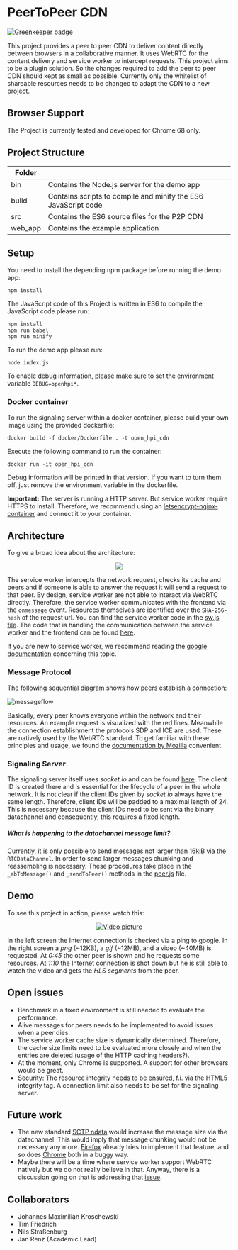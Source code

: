# PeerToPeer CDN

[![Greenkeeper badge](https://badges.greenkeeper.io/schul-cloud/p2p.svg)](https://greenkeeper.io/)

This project provides a peer to peer CDN to deliver content directly between browsers in a collaborative manner. It uses WebRTC for the content delivery and service worker to intercept requests. This project aims to be a plugin solution. So the changes required to add the peer to peer CDN should kept as small as possible. Currently only the whitelist of shareable resources needs to be changed to adapt the CDN to a new project.

## Browser Support
The Project is currently tested and developed for Chrome 68 only.

## Project Structure

| Folder        |                                                                 |
| ------------- |-------------                                                    |
| bin           | Contains the Node.js server for the demo app                    |
| build         | Contains scripts to compile and minify the ES6 JavaScript code  |
| src           | Contains the ES6 source files for the P2P CDN                   |
| web_app       | Contains the example application                                |

## Setup

You need to install the depending npm package before running the demo app:
```console
npm install
```
The JavaScript code of this Project is written in ES6 to compile the JavaScript code please run:
```console
npm install
npm run babel
npm run minify
```

To run the demo app please run:
```console
node index.js
```

To enable debug information, please make sure to set the environment variable ``DEBUG=openhpi*``.

### Docker container

To run the signaling server within a docker container, please build your own image using the provided dockerfile:
```console
docker build -f docker/Dockerfile . -t open_hpi_cdn
```
Execute the following command to run the container:
```console
docker run -it open_hpi_cdn
```
Debug information will be printed in that version. If you want to turn them off,
just remove the environment variable in the dockerfile. 

**Important:**
The server is running a HTTP server. But service worker require HTTPS to install. Therefore,
we recommend using an [letsencrypt-nginx-container](https://hub.docker.com/r/jrcs/letsencrypt-nginx-proxy-companion) and connect it to your container.

## Architecture
To give a broad idea about the architecture:

<p align="center">
  <img src="documentation/pictures/sw_architecture.svg">
</p>

The service worker intercepts the network request, checks its cache and peers and if 
someone is able to answer the request it will send a request to that peer.
By design, service worker are not able to interact via WebRTC directly. Therefore, 
the service worker communicates with the frontend via the ``onmessage`` event. Resources themselves are 
identified over the ```SHA-256-hash``` of the request url. You can find the service 
worker code in the [sw.js file](web_app/sw.js). The code that is handling the communication
between the service worker and the frontend can be found [here](src/client/js/middleware.js).

If you are new to service worker, we 
recommend reading the [google documentation](https://developers.google.com/web/fundamentals/primers/service-workers/#register_a_service_worker)
concerning this topic.   

### Message Protocol
The following sequential diagram shows how peers establish a connection:

![messageflow](documentation/pictures/SequenceDiagram.svg)

Basically, every peer knows everyone within the network and their resources. 
An example request is visualized with the red lines. Meanwhile the connection establishment
the protocols SDP and ICE are used. These are natively used by the WebRTC standard.
To get familiar with these principles and usage, we found the [documentation by Mozilla](https://developer.mozilla.org/en-US/docs/Web/API/WebRTC_API/Protocols)
convenient.

### Signaling Server
The signaling server itself uses *socket.io* and can be found [here](src/server/signaling.js).
The client ID is created there and is essential for the lifecycle of a peer in the whole network.
It is not clear if the client IDs given by *socket.io* always have the same length. 
Therefore, client IDs will be padded to a maximal length of 24. 
This is necessary because the client IDs need to be sent via the binary datachannel and consequently, 
this requires a fixed length. 

##### What is happening to the datachannel message limit?

Currently, it is only possible to send messages not larger than 16kiB via the ``RTCDataChannel``. In order to send 
larger messages chunking and reassembling is necessary.
These procedures take place in the ``_abToMessage()`` and ``_sendToPeer()`` methods in the 
[peer.js](src/client/js/peer.js) file.  

## Demo
To see this project in action, please watch this:

<div align="center">
  <a href="https://drive.google.com/open?id=1MoI6pnDDNAFQpy4c0LvSPyTjphW0AUpR"><img src="documentation/pictures/video.png" alt="Video picture"></a>
</div>

In the left screen the Internet connection is checked via a ping to google.
In the right screen a *png* (~12KB), a *gif* (~12MB), and a video (~40MB) is requested.
At *0:45* the other peer is shown and he requests some resources.
At *1:10* the Internet connection is shot down but he is still able to 
watch the video and gets the *HLS segments* from the peer.

## Open issues
- Benchmark in a fixed environment is still needed to evaluate the performance.
- Alive messages for peers needs to be implemented to avoid issues when a peer dies.
- The service worker cache size is dynamically determined. Therefore, the cache size limits need to be 
evaluated more closely and when the entries are deleted (usage of the HTTP caching headers?). 
- At the moment, only Chrome is supported. A support for other browsers would be great.
- Security: The resource integrity needs to be ensured, f.i. via the HTML5 integrity tag. 
A connection limit also needs to be set for the signaling server. 

## Future work
- The new standard [SCTP ndata](https://tools.ietf.org/html/draft-ietf-tsvwg-sctp-ndata-13) would increase
the message size via the datachannel. This would imply that message chunking would not be
necessary any more. [Firefox](https://bugzilla.mozilla.org/show_bug.cgi?id=1381145) already tries to implement that feature, 
and so does [Chrome](https://bugs.chromium.org/p/webrtc/issues/detail?id=5696) both in a buggy way.
- Maybe there will be a time where service worker support WebRTC natively
but we do not really believe in that. Anyway, there is a discussion going on that is
addressing that [issue](https://github.com/w3c/webrtc-pc/issues/230). 

## Collaborators
- Johannes Maximilian Kroschewski
- Tim Friedrich
- Nils Straßenburg
- Jan Renz (Academic Lead)
